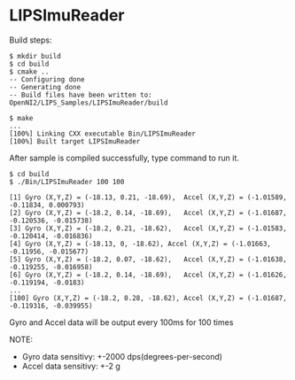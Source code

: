 # LIPSImuReader #

Build steps:

```
$ mkdir build
$ cd build
$ cmake ..
-- Configuring done
-- Generating done
-- Build files have been written to: OpenNI2/LIPS_Samples/LIPSImuReader/build

$ make
...
[100%] Linking CXX executable Bin/LIPSImuReader
[100%] Built target LIPSImuReader
```

After sample is compiled successfully, type command to run it.

```
$ cd build
$ ./Bin/LIPSImuReader 100 100

[1] Gyro (X,Y,Z) = (-18.13, 0.21, -18.69),	Accel (X,Y,Z) = (-1.01589, -0.11834, 0.000793)
[2] Gyro (X,Y,Z) = (-18.2, 0.14, -18.69),	Accel (X,Y,Z) = (-1.01687, -0.120536, -0.015738)
[3] Gyro (X,Y,Z) = (-18.2, 0.21, -18.62),	Accel (X,Y,Z) = (-1.01583, -0.120414, -0.016836)
[4] Gyro (X,Y,Z) = (-18.13, 0, -18.62),	Accel (X,Y,Z) = (-1.01663, -0.11956, -0.015677)
[5] Gyro (X,Y,Z) = (-18.2, 0.07, -18.62),	Accel (X,Y,Z) = (-1.01638, -0.119255, -0.016958)
[6] Gyro (X,Y,Z) = (-18.2, 0.14, -18.69),	Accel (X,Y,Z) = (-1.01626, -0.119194, -0.0183)
...
[100] Gyro (X,Y,Z) = (-18.2, 0.28, -18.62),	Accel (X,Y,Z) = (-1.01687, -0.119316, -0.039955)
```

Gyro and Accel data will be output every 100ms for 100 times

NOTE:
*  Gyro data sensitivy: +-2000 dps(degrees-per-second)
* Accel data sensitivy: +-2 g

